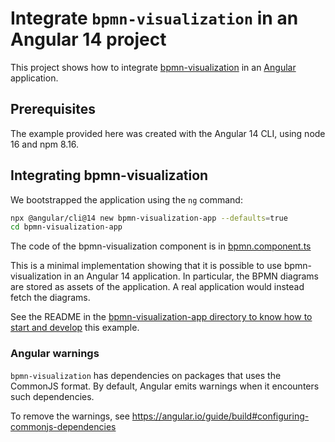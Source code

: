 # Integrate `bpmn-visualization` in an Angular 14 project

This project shows how to integrate [bpmn-visualization](https://github.com/process-analytics/bpmn-visualization-js) in an [Angular](https://angular.io/) application.

<!-- TODO Later add a screenshot or link to a live environment
![Integration Screenshot](./docs/screenshot.png)
 -->

## Prerequisites

The example provided here was created with the Angular 14 CLI, using node 16 and npm 8.16.

## Integrating bpmn-visualization

We bootstrapped the application using the `ng` command:

```sh
npx @angular/cli@14 new bpmn-visualization-app --defaults=true
cd bpmn-visualization-app
```

The code of the bpmn-visualization component is in [bpmn.component.ts](bpmn-visualization-app/src/app/bpmn/bpmn.component.ts)

This is a minimal implementation showing that it is possible to use bpmn-visualization in an Angular 14 application. In particular,
the BPMN diagrams are stored as assets of the application. A real application would instead fetch the diagrams.

See the README in the [bpmn-visualization-app directory to know how to start and develop](./bpmn-visualization-app/README.md) this example.


### Angular warnings

`bpmn-visualization` has dependencies on packages that uses the CommonJS format. By default, Angular emits warnings when
it encounters such dependencies.

To remove the warnings, see https://angular.io/guide/build#configuring-commonjs-dependencies
